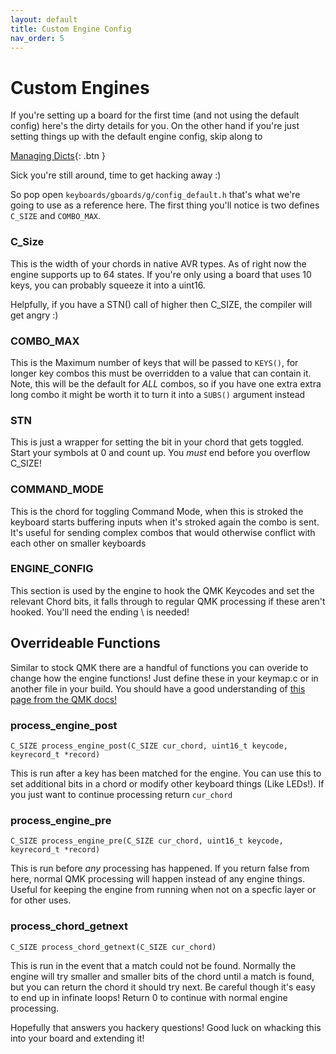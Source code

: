 ```yaml
---
layout: default
title: Custom Engine Config
nav_order: 5
---
```


# Custom Engines

If you're setting up a board for the first time (and not using the default config) here's the dirty details
for you. On the other hand if you're just setting things up with the default engine config, skip along to

[Managing Dicts](/docs/manage){: .btn }
 
Sick you're still around, time to get hacking away :) 

So pop open ```keyboards/gboards/g/config_default.h``` that's what we're going to use as a reference here.
The first thing you'll notice is two defines ```C_SIZE``` and ```COMBO_MAX```.

### C_Size

This is the width of your chords in native AVR types. As of right now the engine supports up to
64 states. If you're only using a board that uses 10 keys, you can probably squeeze it into a uint16. 

Helpfully, if you have a STN() call of higher then C_SIZE, the compiler will get angry :)

### COMBO_MAX

This is the Maximum number of keys that will be passed to ```KEYS()```, for longer key combos this must
be overridden to a value that can contain it. Note, this will be the default for _ALL_ combos, so if you
have one extra extra long combo it might be worth it to turn it into a ```SUBS()``` argument instead

### STN

This is just a wrapper for setting the bit in your chord that gets toggled. Start your symbols at 0 and
count up. You _must_ end before you overflow C_SIZE!

### COMMAND_MODE

This is the chord for toggling Command Mode, when this is stroked the keyboard starts buffering inputs
when it's stroked again the combo is sent. It's useful for sending complex combos that would otherwise
conflict with each other on smaller keyboards

### ENGINE_CONFIG

This section is used by the engine to hook the QMK Keycodes and set the relevant Chord bits, it falls
through to regular QMK processing if these aren't hooked. You'll need the ending \ is needed!

## Overrideable Functions

Similar to stock QMK there are a handful of functions you can overide to change how the engine functions!
Just define these in your keymap.c or in another file in your build.
You should have a good understanding of [this page from the QMK docs!](https://beta.docs.qmk.fm/for-a-deeper-understanding/understanding_qmk#process-record)

### process_engine_post

```C_SIZE process_engine_post(C_SIZE cur_chord, uint16_t keycode, keyrecord_t *record)```

This is run after a key has been matched for the engine. You can use this to set additional bits in a
chord or modify other keyboard things (Like LEDs!). If you just want to continue processing
return ```cur_chord```

### process_engine_pre

```C_SIZE process_engine_pre(C_SIZE cur_chord, uint16_t keycode, keyrecord_t *record)```

This is run before _any_ processing has happened. If you return false from here, normal QMK processing
will happen instead of any engine things. Useful for keeping the engine from running when not on
a specfic layer or for other uses.

### process_chord_getnext

```C_SIZE process_chord_getnext(C_SIZE cur_chord)```

This is run in the event that a match could not be found. Normally the engine will try smaller and smaller
bits of the chord until a match is found, but you can return the chord it should try next. Be careful though
it's easy to end up in infinate loops! Return 0 to continue with normal engine processing.

Hopefully that answers you hackery questions! Good luck on whacking this into your board and extending it!
